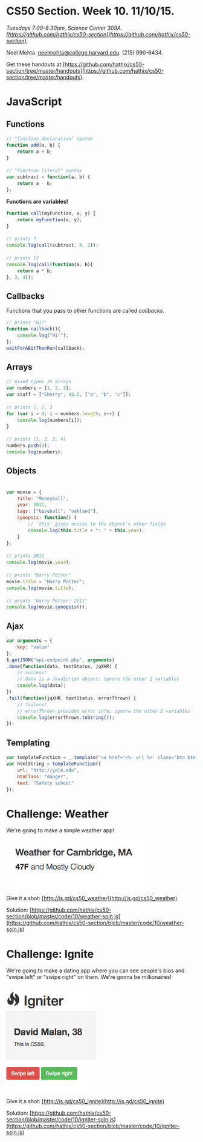 # CS50 Section. Week 10. 11/10/15.
_Tuesdays 7:00-8:30pm, Science Center 309A. [https://github.com/hathix/cs50-section](https://github.com/hathix/cs50-section)._

Neel Mehta. neelmehta@college.harvard.edu. (215) 990-6434.

Get these handouts at [https://github.com/hathix/cs50-section/tree/master/handouts](https://github.com/hathix/cs50-section/tree/master/handouts).

# JavaScript
## Functions

```js
// "function declaration" syntax
function add(a, b) {
    return a + b;
}

// "function literal" syntax
var subtract = function(a, b) {
    return a - b;
};
```

**Functions are variables!**

```js
function call(myFunction, x, y) {
    return myFunction(x, y);
}

// prints 7
console.log(call(subtract, 9, 2));

// prints 12
console.log(call(function(a, b){
    return a * b;
}, 3, 4));
```

## Callbacks
Functions that you pass to other functions are called _callbacks_.

```js
// prints "Hi!"
function callback(){
    console.log("Hi!");
};
waitForABitThenRun(callback);
```

## Arrays

```js
// mixed types in arrays
var numbers = [1, 2, 3];
var stuff = ["Cherry", 43.5, ["a", "b", "c"]];

// prints 1, 2, 3
for (var i = 0; i < numbers.length; i++) {
    console.log(numbers[i]);
}

// prints [1, 2, 3, 4]
numbers.push(4);
console.log(numbers);
```

## Objects

```js

var movie = {
    title: "Moneyball",
    year: 2011,
    tags: ["baseball", "oakland"],
    synopsis: function() {
        // `this` gives access to the object's other fields
        console.log(this.title + ": " + this.year);
    }
};

// prints 2011
console.log(movie.year);

// prints "Harry Potter"
movie.title = "Harry Potter";
console.log(movie.title);

// prints "Harry Potter: 2011"
console.log(movie.synopsis());
```

## Ajax

```js
var arguments = {
    key: "value"
};
$.getJSON("api-endpoint.php", arguments)
.done(function(data, textStatus, jqXHR) {
    // success!
    // data is a JavaScript object; ignore the other 2 variables
    console.log(data);
})
.fail(function(jqXHR, textStatus, errorThrown) {
    // failure!
    // errorThrown provides error info; ignore the other 2 variables
    console.log(errorThrown.toString());
});
```

## Templating

```js
var templateFunction = _.template("<a href='<%- url %>' class='btn btn-<%- btnClass %>'><%- text %></a>");
var htmlString = templateFunction({
    url: "http://yale.edu",
    btnClass: "danger",
    text: "Safety school"
});
```

# Challenge: Weather
We're going to make a simple weather app!

![Weather challenge](img/challenge-weather.png)

Give it a shot: [http://is.gd/cs50_weather](http://is.gd/cs50_weather)

Solution: [https://github.com/hathix/cs50-section/blob/master/code/10/weather-soln.js](https://github.com/hathix/cs50-section/blob/master/code/10/weather-soln.js)

# Challenge: Ignite
We're going to make a dating app where you can see people's bios and "swipe left" or "swipe right" on them. We're gonna be millionaires!

![Ignite challenge](img/challenge-ignite.png)

Give it a shot: [http://is.gd/cs50_ignite](http://is.gd/cs50_ignite)

Solution: [https://github.com/hathix/cs50-section/blob/master/code/10/igniter-soln.js](https://github.com/hathix/cs50-section/blob/master/code/10/igniter-soln.js)
